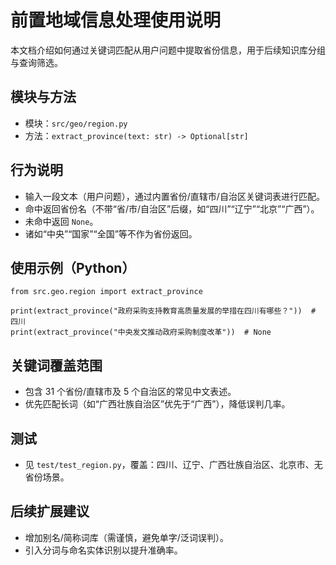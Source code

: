 # 前置地域信息处理使用说明

本文档介绍如何通过关键词匹配从用户问题中提取省份信息，用于后续知识库分组与查询筛选。

## 模块与方法
- 模块：`src/geo/region.py`
- 方法：`extract_province(text: str) -> Optional[str]`

## 行为说明
- 输入一段文本（用户问题），通过内置省份/直辖市/自治区关键词表进行匹配。
- 命中返回省份名（不带“省/市/自治区”后缀，如“四川”“辽宁”“北京”“广西”）。
- 未命中返回 `None`。
- 诸如“中央”“国家”“全国”等不作为省份返回。

## 使用示例（Python）
```
from src.geo.region import extract_province

print(extract_province("政府采购支持教育高质量发展的举措在四川有哪些？"))  # 四川
print(extract_province("中央发文推动政府采购制度改革"))  # None
```

## 关键词覆盖范围
- 包含 31 个省份/直辖市及 5 个自治区的常见中文表述。
- 优先匹配长词（如“广西壮族自治区”优先于“广西”），降低误判几率。

## 测试
- 见 `test/test_region.py`，覆盖：四川、辽宁、广西壮族自治区、北京市、无省份场景。

## 后续扩展建议
- 增加别名/简称词库（需谨慎，避免单字/泛词误判）。
- 引入分词与命名实体识别以提升准确率。